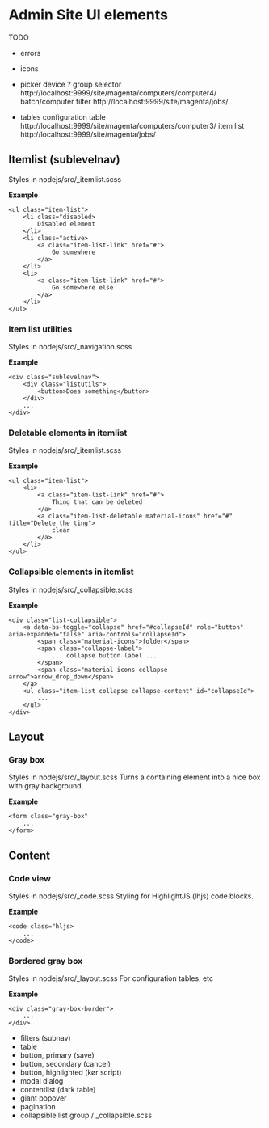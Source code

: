 # Admin Site UI elements

TODO
* errors

* icons

* picker device ? 
  group selector http://localhost:9999/site/magenta/computers/computer4/
  batch/computer filter http://localhost:9999/site/magenta/jobs/

* tables
  configuration table http://localhost:9999/site/magenta/computers/computer3/
  item list http://localhost:9999/site/magenta/jobs/


    
## Itemlist (sublevelnav)
Styles in nodejs/src/_itemlist.scss

**Example**
```
<ul class="item-list">
    <li class="disabled>
        Disabled element
    </li>
    <li class="active>
        <a class="item-list-link" href="#">
            Go somewhere
        </a>
    </li>
    <li>
        <a class="item-list-link" href="#">
            Go somewhere else
        </a>
    </li>
</ul>
```

### Item list utilities
Styles in nodejs/src/_navigation.scss

**Example**
```
<div class="sublevelnav">
    <div class="listutils">
        <button>Does something</button>
    </div>
    ...
</div>
```

### Deletable elements in itemlist
Styles in nodejs/src/_itemlist.scss

**Example**
```
<ul class="item-list">
    <li>
        <a class="item-list-link" href="#">
            Thing that can be deleted
        </a>
        <a class="item-list-deletable material-icons" href="#" title="Delete the ting">
            clear
        </a>
    </li>
</ul>
```

### Collapsible elements in itemlist
Styles in nodejs/src/_collapsible.scss
 
**Example**
```
<div class="list-collapsible">
    <a data-bs-toggle="collapse" href="#collapseId" role="button" aria-expanded="false" aria-controls="collapseId">
        <span class="material-icons">folder</span>
        <span class="collapse-label">
            ... collapse button label ...
        </span>
        <span class="material-icons collapse-arrow">arrow_drop_down</span>
    </a>
    <ul class="item-list collapse collapse-content" id="collapseId">
        ...
    </ul>
</div>
```

## Layout

### Gray box
Styles in nodejs/src/_layout.scss
Turns a containing element into a nice box with gray background.

**Example**
```
<form class="gray-box"
    ...
</form>
```


## Content

### Code view
Styles in nodejs/src/_code.scss
Styling for HighlightJS (lhjs) code blocks.

**Example**
```
<code class="hljs>
    ...
</code>
```

### Bordered gray box
Styles in nodejs/src/_layout.scss
For configuration tables, etc

**Example**
```
<div class="gray-box-border">
    ...
</div>
```




- filters (subnav)
- table
- button, primary (save)
- button, secondary (cancel)
- button, highlighted (kør script)
- modal dialog
- contentlist (dark table)
- giant popover
- pagination
- collapsible list group / _collapsible.scss
